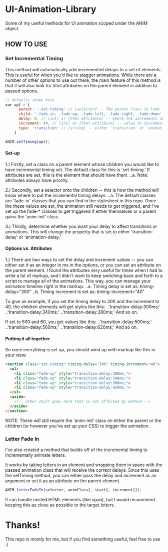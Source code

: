 # UI-Animation-Library
Some of my useful methods for UI animation scoped under the ANIM object.

##   HOW TO USE

### Set Incremental Timing

This method will automatically add incremented delays to a set of elements. This is useful for when you'd like to stagger animations. While there are a number of other options to use out there, the main feature of this method is that it will also look for html attributes on the parent element in addition to passed options.

```javascript
// defaults shown here
var opt = {
      parent: '.set-timing' // [selector] -- The parent class to look for
      child: '.fade-in, .fade-up, .fade-left, .fade-right, .fade-down' // [selector] -- children classes onto which the timing is set
      delay: 0, // [int] or [html-attribute] -- where the increments should start counting up in ms
      increment: 40, // [int] or [html-attribute] -- value to increment in ms
      type: 'transition' // [string] -- either 'transition' or 'animation'
    }

ANIM.setTiming(opt);
```
  
#### Set-up
  1.) Firstly, set a class on a parent element whose children you would like to have incremental timing set. The default class for this is 'set-timing.' If attributes are set, this is the element that should have them.
  ..a. Note: attributes always have priority.
  
  2.) Secondly, set a selector onto the children -- this is how the method will know where to put the incremental timing delays.
  ..a. The default classes are 'fade-in' classes that you can find in the stylesheet in this repo. Once the these values are set, the animation still needs to get triggered, and I've set up the fade-* classes to get triggered if either themselves or a parent gains the 'anim-init' class.
  
  3.) Thirdly, determine whether you want your delay to affect transitions or animations. This will change the property that is set to either 'transition-delay' or 'animation-delay.'
  
#### Options vs. Attributes
  1.) There are two ways to set the delay and increment values -- you can either set it as an integer in ms in the options, or you can set an attribute on the parent element. I found the attributes very useful for times when I had to write a lot of markup, and I didn't want to keep switching back and forth to a script to manage all of the animations. This way, you can manage your animation timeline right in the markup.
  ..a. Timing delay is set as: timing-delay="300"
  ..b. Timing increment is set as: timing-increment="40"
  
  To give an example, if you set the timing delay to 300 and the increment to 40, the children elements will get styles like this:
  ..'transition-delay:300ms;'
  ..'transition-delay:340ms;'
  ..'transition-delay:380ms;'
  And so on.
  
  If set to 500 and 60, you get values like this:
  ..'transition-delay:500ms;'
  ..'transition-delay:560ms;'
  ..'transition-delay:620ms;'
  And so on.
  
#### Putting it all together

So once everything is set up, you should wind up with markup like this in your view:

```html
<section class="set-timing" timing-delay="300" timing-increment="40">
  <ul>
    <li class="fade-up" style="transition-delay:300ms;">
    <li class="fade-up" style="transition-delay:340ms;">
    <li class="fade-up" style="transition-delay:380ms;">
    <li class="fade-up" style="transition-delay:420ms;">
  </ul>
  <aside>
    <!-- other stuff goes here that is not affected by method -->
  </aside>
</section>
```
  NOTE: These will still require the 'anim-init' class on either the parent or the children (or however you've set up your CSS) to trigger the animation.
  
### Letter Fade In

I've also created a method that builds off of the incremental timing to incrementally animate letters. 

It works by taking letters in an element and wrapping them in spans with the passed animation class that will receive the correct delays. Since this uses the setTiming method, you can either pass the delay and increment as an argument or set it as an attribute on the parent element.

```javascript
ANIM.letterFadeIn(selector, animClass[, start[, increment]]);
```
  
It can handle nested HTML elements (like span), but I would recommend keeping this as close as possible to the target letters.

# Thanks!
This repo is mostly for me, but if you find something useful, feel free to use :)
